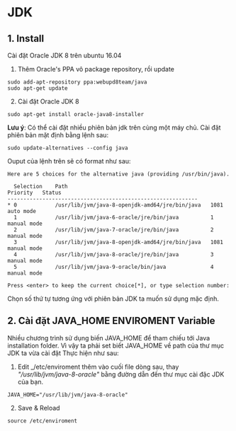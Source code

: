 # JDK
## 1. Install 
Cài đặt Oracle JDK 8 trên ubuntu 16.04

1. Thêm Oracle's PPA vô package repository, rồi update
```
sudo add-apt-repository ppa:webupd8team/java
sudo apt-get update
```
2. Cài đặt Oracle JDK 8 
```
sudo apt-get install oracle-java8-installer
```
**Lưu ý**: Có thể cài đặt nhiều phiên bản jdk trên cùng một máy chủ. Cài đặt phiên bản mặt định bằng lệnh sau: 
```
sudo update-alternatives --config java
```
Ouput của lệnh trên sẽ có format như sau:
```
Here are 5 choices for the alternative java (providing /usr/bin/java).

  Selection    Path                                            Priority   Status
------------------------------------------------------------
* 0            /usr/lib/jvm/java-8-openjdk-amd64/jre/bin/java   1081      auto mode
  1            /usr/lib/jvm/java-6-oracle/jre/bin/java          1         manual mode
  2            /usr/lib/jvm/java-7-oracle/jre/bin/java          2         manual mode
  3            /usr/lib/jvm/java-8-openjdk-amd64/jre/bin/java   1081      manual mode
  4            /usr/lib/jvm/java-8-oracle/jre/bin/java          3         manual mode
  5            /usr/lib/jvm/java-9-oracle/bin/java              4         manual mode

Press <enter> to keep the current choice[*], or type selection number:
```
Chọn số thứ tự tương ứng với phiên bản JDK ta muốn sử dụng mặc định.

## 2. Cài đặt JAVA_HOME ENVIROMENT Variable 

Nhiều chương trình sử dụng biến JAVA_HOME để  tham chiếu tới  Java installation folder. Vì vậy ta phải set biết JAVA_HOME về  path của thư mục JDK ta vừa cài đặt 
Thực hiện như sau: 
1. Edit _/etc/enviroment thêm vào cuối file dòng sau, thay _"/usr/lib/jvm/java-8-oracle"_ bằng đường dẫn đến thư mục cài đặc JDK của bạn.
```
JAVA_HOME="/usr/lib/jvm/java-8-oracle"
```
2. Save & Reload 
```
source /etc/enviroment
```
